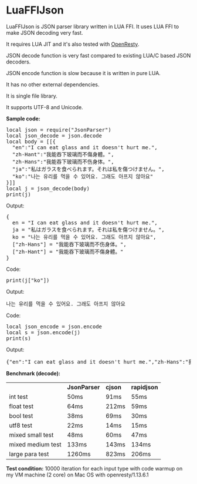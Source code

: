 # LuaFFIJson

LuaFFIJson is JSON parser library written in LUA FFI. It uses LUA FFI to make JSON decoding very fast. 

It requires LUA JIT and it's also tested with <a href="http://openresty.org/en/">OpenResty</a>.

JSON decode function is very fast compared to existing LUA/C based JSON decoders.

JSON encode function is slow because it is written in pure LUA.

It has no other external dependencies.

It is single file library.

It supports UTF-8 and Unicode.

<b>Sample code:</b>
<pre>
local json = require("JsonParser")
local json_decode = json.decode
local body = [[{
  "en":"I can eat glass and it doesn't hurt me.",
  "zh-Hant":"我能吞下玻璃而不傷身體。",
  "zh-Hans":"我能吞下玻璃而不伤身体。",
  "ja":"私はガラスを食べられます。それは私を傷つけません。",
  "ko":"나는 유리를 먹을 수 있어요. 그래도 아프지 않아요"
}]]
local j = json_decode(body)
print(j)
</pre>
Output:
<pre>
{
  en = "I can eat glass and it doesn't hurt me.",
  ja = "私はガラスを食べられます。それは私を傷つけません。",
  ko = "나는 유리를 먹을 수 있어요. 그래도 아프지 않아요",
  ["zh-Hans"] = "我能吞下玻璃而不伤身体。",
  ["zh-Hant"] = "我能吞下玻璃而不傷身體。"
}
</pre>
Code:
<pre>
print(j["ko"])
</pre>
Output:
<pre>
나는 유리를 먹을 수 있어요. 그래도 아프지 않아요
</pre>
Code:
<pre>
local json_encode = json.encode
local s = json.encode(j)
print(s)
</pre>
Output:
<pre>
{"en":"I can eat glass and it doesn't hurt me.","zh-Hans":"我能吞下玻璃而不伤身体。","ko":"나는 유리를 먹을 수 있어요. 그래도 아프지 않아요","zh-Hant":"我能吞下玻璃而不傷身體。","ja":"私はガラスを食べられます。それは私を傷つけません。"}
</pre>


<b>Benchmark (decode):</b>
<table>
<tr>
<td></td>
<td><b>JsonParser</b></td>
<td><b>cjson</b></td>
<td><b>rapidjson</b></td>
</tr>

<tr>
<td>int test</td>
<td>50ms</td>
<td>91ms</td>
<td>55ms</td>
</tr>

<tr>
<td>float test</td>
<td>64ms</td>
<td>212ms</td>
<td>59ms</td>
</tr>

<tr>
<td>bool test</td>
<td>38ms</td>
<td>69ms</td>
<td>30ms</td>
</tr>

<tr>
<td>utf8 test</td>
<td>22ms</td>
<td>14ms</td>
<td>15ms</td>
</tr>

<tr>
<td>mixed small test</td>
<td>48ms</td>
<td>60ms</td>
<td>47ms</td>
</tr>

<tr>
<td>mixed medium test</td>
<td>133ms</td>
<td>143ms</td>
<td>134ms</td>
</tr>

<tr>
<td>large para test</td>
<td>1260ms</td>
<td>823ms</td>
<td>206ms</td>
</tr>

</table>

<b>Test condition:</b>
10000 iteration for each input type with code warmup on my VM machine (2 core) on Mac OS with openresty/1.13.6.1
